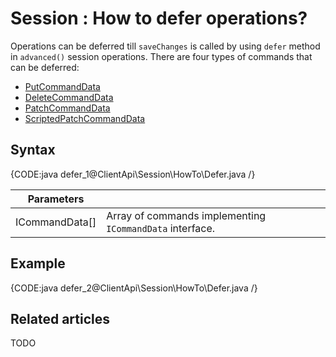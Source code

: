 # Session : How to defer operations?

Operations can be deferred till `saveChanges` is called by using `defer` method in `advanced()` session operations. There are four types of commands that can be deferred:

- [PutCommandData](../../../glossary/put-command-data)
- [DeleteCommandData](../../../glossary/delete-command-data)
- [PatchCommandData](../../../glossary/patch-command-data)
- [ScriptedPatchCommandData](../../../glossary/scripted-patch-command-data)

## Syntax

{CODE:java defer_1@ClientApi\Session\HowTo\Defer.java /}

| Parameters | | |
| ------------- | ------------- | ----- |
| ICommandData[] | Array of commands implementing `ICommandData` interface. |

## Example

{CODE:java defer_2@ClientApi\Session\HowTo\Defer.java /}

## Related articles

TODO